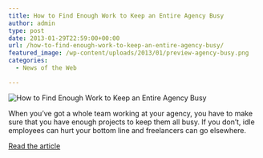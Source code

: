 ```yaml
---
title: How to Find Enough Work to Keep an Entire Agency Busy
author: admin
type: post
date: 2013-01-29T22:59:00+00:00
url: /how-to-find-enough-work-to-keep-an-entire-agency-busy/
featured_image: /wp-content/uploads/2013/01/preview-agency-busy.png
categories:
  - News of the Web

---
```

<img src="https://i1.wp.com/freelanceswitch.com/wp-content/uploads/2013/01/preview-agency-busy.png?w=700" alt="How to Find Enough Work to Keep an Entire Agency Busy" data-recalc-dims="1" />

When you’ve got a whole team working at your agency, you have to make sure that you have enough projects to keep them all busy. If you don’t, idle employees can hurt your bottom line and freelancers can go elsewhere.

<a href="http://freelanceswitch.com/the-business-of-freelancing/keepin-an-entire-agency-busy/" title="How to Find Enough Work to Keep an Entire Agency Busy" target="_blank">Read the article</a>